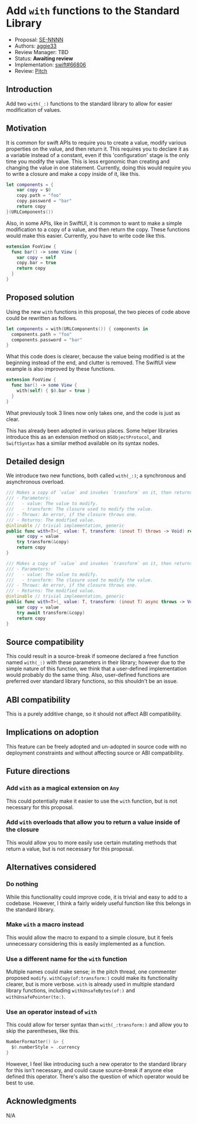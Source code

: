 # Add `with` functions to the Standard Library

* Proposal: [SE-NNNN](NNNN-filename.md)
* Authors: [aggie33](https://github.com/aggie33)
* Review Manager: TBD
* Status: **Awaiting review**
* Implementation: [swift#66806](https://github.com/apple/swift/pull/66806)
* Review: [Pitch](https://forums.swift.org/t/pitch-with-functions-in-the-standard-library/65716)

## Introduction

Add two `with(_:)` functions to the standard library to allow for easier modification of values.

## Motivation

It is common for swift APIs to require you to create a value, modify various properties on the value, and then return it. This requires you to declare it as a variable instead of a constant, even if this 'configuration' stage is the only time you modify the value. This is less ergonomic than creating and changing the value in one statement. Currently, doing this would require you to write a closure and make a copy inside of it, like this.

```swift
let components = {
    var copy = $0
    copy.path = "foo"
    copy.password = "bar"
    return copy
}(URLComponents())
```

Also, in some APIs, like in SwiftUI, it is common to want to make a simple modification to a copy of a value, and then return the copy. These functions would make this easier. Currently, you have to write code like this.

```swift
extension FooView { 
  func bar() -> some View {
    var copy = self
    copy.bar = true
    return copy
  }
}
```

## Proposed solution

Using the new `with` functions in this proposal, the two pieces of code above could be rewritten as follows.

``` swift
let components = with(URLComponents()) { components in
  components.path = "foo"
  components.password = "bar"
}
```

What this code does is clearer, because the value being modified is at the beginning instead of the end, and clutter is removed.
The SwiftUI view example is also improved by these functions.

```swift
extension FooView {
  func bar() -> some View {
    with(self) { $0.bar = true }
  }
}
```

What previously took 3 lines now only takes one, and the code is just as clear.

This has already been adopted in various places. Some helper libraries introduce this as an extension method on `NSObjectProtocol`, and `SwiftSyntax` has a similar method available on its syntax nodes.

## Detailed design

We introduce two new functions, both called `with(_:)`; a synchronous and asynchronous overload.
```swift
/// Makes a copy of `value` and invokes `transform` on it, then returns the modified value.
/// - Parameters:
///   - value: The value to modify.
///   - transform: The closure used to modify the value.
/// - Throws: An error, if the closure throws one.
/// - Returns: The modified value.
@inlinable // trivial implementation, generic
public func with<T>(_ value: T, transform: (inout T) throws -> Void) rethrows -> T {
    var copy = value
    try transform(&copy)
    return copy
}

/// Makes a copy of `value` and invokes `transform` on it, then returns the modified value.
/// - Parameters:
///   - value: The value to modify.
///   - transform: The closure used to modify the value.
/// - Throws: An error, if the closure throws one.
/// - Returns: The modified value.
@inlinable // trivial implementation, generic
public func with<T>(_ value: T, transform: (inout T) async throws -> Void) async rethrows -> T {
    var copy = value
    try await transform(&copy)
    return copy
}
```
## Source compatibility

This could result in a source-break if someone declared a free function named `with(_:)` with these parameters in their library; however due to the simple nature of this function, we think that a user-defined implementation would probably do the same thing. Also, user-defined functions are preferred over standard library functions, so this shouldn't be an issue.

## ABI compatibility

This is a purely additive change, so it should not affect ABI compatibility.

## Implications on adoption

This feature can be freely adopted and un-adopted in source
code with no deployment constraints and without affecting source or ABI
compatibility.

## Future directions

### Add `with` as a magical extension on `Any`
This could potentially make it easier to use the `with` function, but is not necessary for this proposal.

### Add `with` overloads that allow you to return a value inside of the closure
This would allow you to more easily use certain mutating methods that return a value, but is not necessary for this proposal.

## Alternatives considered

### Do nothing
While this functionality could improve code, it is trivial and easy to add to a codebase. However, I think a fairly widely useful function like this belongs in the standard library.

### Make `with` a macro instead
This would allow the macro to expand to a simple closure, but it feels unnecessary considering this is easily implemented as a function.

### Use a different name for the `with` function
Multiple names could make sense; in the pitch thread, one commenter proposed `modify`. `withCopy(of:transform:)` could make its functionality clearer, but is more verbose. `with` is already used in multiple standard library functions, including `withUnsafeBytes(of:)` and `withUnsafePointer(to:)`.

### Use an operator instead of `with`
This could allow for terser syntax than `with(_:transform:)` and allow you to skip the parentheses, like this. 
```swift
NumberFormatter() &> {
  $0.numberStyle = .currency
}
```
However, I feel like introducing such a new operator to the standard library for this isn't necessary, and could cause source-break if anyone else defined this operator. There's also the question of which operator would be best to use.


## Acknowledgments

N/A
